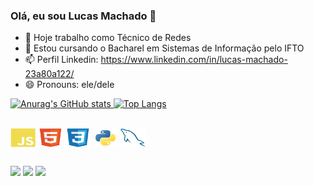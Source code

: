 ### Olá, eu sou Lucas Machado 👋


- 🔭 Hoje trabalho como Técnico de Redes
- 🌱 Estou cursando o Bacharel em Sistemas de Informação pelo IFTO
- 📫 Perfil Linkedin: https://www.linkedin.com/in/lucas-machado-23a80a122/
- 😄 Pronouns: ele/dele

<div>
  <a href="[https://](https://www.linkedin.com/in/lucas-machado-23a80a122/)">
  </div>
  
  ![Anurag's GitHub stats](https://github-readme-stats.vercel.app/api?username=LukasM109&show_icons=true&theme=tokyonight)
  [![Top Langs](https://github-readme-stats.vercel.app/api/top-langs/?username=LukasM109&layout=compact&size_weight=0.5&count_weight=0.5&theme=tokyonight)](https://github.com/LukasM109/github-readme-stats)
  
  <div style="display: inline_block"><br>
  <img align="center" alt="Lucas" height="30" width="40" src="https://raw.githubusercontent.com/devicons/devicon/master/icons/javascript/javascript-plain.svg">
  <img align="center" alt="Lucas-HTML" height="30" width="40" src="https://raw.githubusercontent.com/devicons/devicon/master/icons/html5/html5-original.svg">
  <img align="center" alt="Lucas-CSS" height="30" width="40" src="https://raw.githubusercontent.com/devicons/devicon/master/icons/css3/css3-original.svg">
  <img align="center" alt="Lucas-Python" height="30" width="40" src="https://raw.githubusercontent.com/devicons/devicon/master/icons/python/python-original.svg">
  <img align="center" alt="Lucas-MySQL" height="30" width="40" src="https://raw.githubusercontent.com/devicons/devicon/master/icons/mysql/mysql-original.svg">
</div>
  
  ##
  
  <div> 
  
  <a href="https://instagram.com/lukas__machado?igshid=ZDdkNTZiNTM=" target="_blank"><img src="https://img.shields.io/badge/-Instagram-%23E4405F?style=for-the-badge&logo=instagram&logoColor=white" target="_blank"></a>
  <a href = "mailto:lukasm109@gmail.com"><img src="https://img.shields.io/badge/-Gmail-%23333?style=for-the-badge&logo=gmail&logoColor=white" target="_blank"></a>
  <a href="https://www.linkedin.com/in/lucas-machado-23a80a122/" target="_blank"><img src="https://img.shields.io/badge/-LinkedIn-%230077B5?style=for-the-badge&logo=linkedin&logoColor=white" target="_blank"></a> 
  
</div>
  
